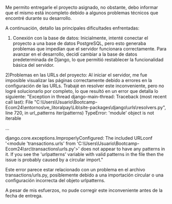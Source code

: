 Me permito entregarle el proyecto asignado, no obstante, debo informar que el mismo está incompleto debido a algunos problemas técnicos que encontré durante su desarrollo.

A continuación, detallo las principales dificultades enfrentadas:

1) Conexión con la base de datos:
    Inicialmente, intenté conectar el proyecto a una base de datos PostgreSQL, pero esto generaba problemas que impedían que el servidor funcionara correctamente. Para avanzar en el desarrollo, decidí cambiar a la base de datos predeterminada de Django, lo que permitió restablecer la funcionalidad básica del servidor.

2)Problemas en las URLs del proyecto:
    Al iniciar el servidor, me fue imposible visualizar las páginas correctamente debido a errores en la configuración de las URLs. Trabajé en resolver este inconveniente, pero no logré solucionarlo por completo, lo que resultó en un error que detalla lo siguiente:
"Exception in thread django-main-thread:
Traceback (most recent call last):
  File "C:\Users\Usuario\Bootcamp-Ecom24\entornos\ve_litoralpay\Lib\site-packages\django\urls\resolvers.py", line 720, in url_patterns
    iter(patterns)
TypeError: 'module' object is not iterable

...

django.core.exceptions.ImproperlyConfigured: The included URLconf '<module 'transactions.urls' from 'C:\\Users\\Usuario\\Bootcamp-Ecom24\\src\\transactions\\urls.py'>' does not appear to have any patterns in it. If you see the 'urlpatterns' variable with valid patterns in the file then the issue is probably caused by a circular import."

Este error parece estar relacionado con un problema en el archivo transactions/urls.py, posiblemente debido a una importación circular o una configuración incorrecta del objeto urlpatterns.

A pesar de mis esfuerzos, no pude corregir este inconveniente antes de la fecha de entrega.



